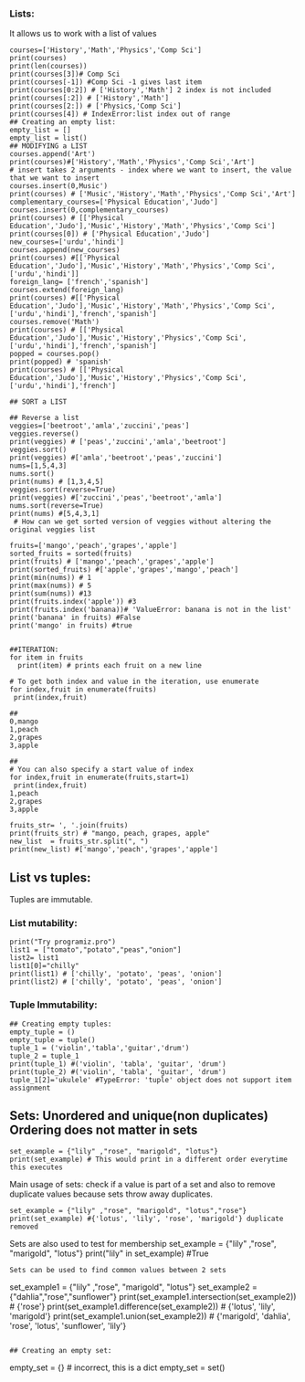 ### Lists:
It allows us to work with a list of values
```
courses=['History','Math','Physics','Comp Sci']
print(courses)
print(len(courses))
print(courses[3])# Comp Sci
print(courses[-1]) #Comp Sci -1 gives last item
print(courses[0:2]) # ['History','Math'] 2 index is not included
print(courses[:2]) # ['History','Math']
print(courses[2:]) # ['Physics,'Comp Sci']
print(courses[4]) # IndexError:list index out of range
## Creating an empty list:
empty_list = []
empty_list = list()
## MODIFYING a LIST
courses.append('Art')
print(courses)#['History','Math','Physics','Comp Sci','Art']
# insert takes 2 arguments - index where we want to insert, the value that we want to insert
courses.insert(0,Music')
print(courses) # ['Music','History','Math','Physics','Comp Sci','Art']
complementary_courses=['Physical Education','Judo']
courses.insert(0,complementary_courses)
print(courses) # [['Physical Education','Judo'],'Music','History','Math','Physics','Comp Sci']
print(courses[0]) # ['Physical Education','Judo']
new_courses=['urdu','hindi']
courses.append(new_courses)
print(courses) #[['Physical Education','Judo'],'Music','History','Math','Physics','Comp Sci',['urdu','hindi']]
foreign_lang= ['french','spanish']
courses.extend(foreign_lang)
print(courses) #[['Physical Education','Judo'],'Music','History','Math','Physics','Comp Sci',['urdu','hindi'],'french','spanish']
courses.remove('Math')
print(courses) # [['Physical Education','Judo'],'Music','History','Physics','Comp Sci',['urdu','hindi'],'french','spanish']
popped = courses.pop()
print(popped) # 'spanish'
print(courses) # [['Physical Education','Judo'],'Music','History','Physics','Comp Sci',['urdu','hindi'],'french']

## SORT a LIST

## Reverse a list
veggies=['beetroot','amla','zuccini','peas']
veggies.reverse()
print(veggies) # ['peas','zuccini','amla','beetroot']
veggies.sort()
print(veggies) #['amla','beetroot','peas','zuccini']
nums=[1,5,4,3]
nums.sort()
print(nums) # [1,3,4,5]
veggies.sort(reverse=True)
print(veggies) #['zuccini','peas','beetroot','amla']
nums.sort(reverse=True)
print(nums) #[5,4,3,1]
 # How can we get sorted version of veggies without altering the original veggies list

fruits=['mango','peach','grapes','apple']
sorted_fruits = sorted(fruits)
print(fruits) # ['mango','peach','grapes','apple']
print(sorted_fruits) #['apple','grapes','mango','peach']
print(min(nums)) # 1
print(max(nums)) # 5
print(sum(nums)) #13
print(fruits.index('apple')) #3
print(fruits.index('banana))# 'ValueError: banana is not in the list'
print('banana' in fruits) #False
print('mango' in fruits) #true


##ITERATION:
for item in fruits
  print(item) # prints each fruit on a new line

# To get both index and value in the iteration, use enumerate
for index,fruit in enumerate(fruits)
 print(index,fruit)

##
0,mango
1,peach
2,grapes
3,apple

##
# You can also specify a start value of index
for index,fruit in enumerate(fruits,start=1)
 print(index,fruit)
1,peach
2,grapes
3,apple

fruits_str= ', '.join(fruits)
print(fruits_str) # "mango, peach, grapes, apple"
new_list  = fruits_str.split(", ")
print(new_list) #['mango','peach','grapes','apple']
```
## List vs tuples:
Tuples are immutable.
 ### List mutability:
```
print("Try programiz.pro")
list1 = ["tomato","potato","peas","onion"]
list2= list1
list1[0]="chilly"
print(list1) # ['chilly', 'potato', 'peas', 'onion']
print(list2) # ['chilly', 'potato', 'peas', 'onion']

```
### Tuple Immutability:
```
## Creating empty tuples:
empty_tuple = ()
empty_tuple = tuple()
tuple_1 = ('violin','tabla','guitar','drum')
tuple_2 = tuple_1
print(tuple_1) #('violin', 'tabla', 'guitar', 'drum')
print(tuple_2) #('violin', 'tabla', 'guitar', 'drum')
tuple_1[2]='ukulele' #TypeError: 'tuple' object does not support item assignment

```

## Sets: Unordered and unique(non duplicates) Ordering does not matter in sets
```
set_example = {"lily" ,"rose", "marigold", "lotus"}
print(set_example) # This would print in a different order everytime this executes

```
Main usage of sets: check if a value is part of a set and also to remove duplicate values because sets throw away duplicates.
```
set_example = {"lily" ,"rose", "marigold", "lotus","rose"}
print(set_example) #{'lotus', 'lily', 'rose', 'marigold'} duplicate removed

```
Sets are also used to test for membership
set_example = {"lily" ,"rose", "marigold", "lotus"}
print("lily" in set_example) #True
```
Sets can be used to find common values between 2 sets
```
set_example1 = {"lily" ,"rose", "marigold", "lotus"}
set_example2 = {"dahlia","rose","sunflower"}
print(set_example1.intersection(set_example2)) # {'rose'}
print(set_example1.difference(set_example2)) # {'lotus', 'lily', 'marigold'}
print(set_example1.union(set_example2)) # {'marigold', 'dahlia', 'rose', 'lotus', 'sunflower', 'lily'}
```

## Creating an empty set:
```
empty_set = {} # incorrect, this is a dict
empty_set = set()
```
